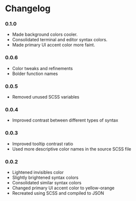 # Changelog

### 0.1.0

- Made background colors cooler.
- Consolidated terminal and editor syntax colors.
- Made primary UI accent color more faint.

### 0.0.6

- Color tweaks and refinements
- Bolder function names

### 0.0.5

- Removed unused SCSS variables

### 0.0.4

- Improved contrast between different types of syntax

### 0.0.3

- Improved tooltip contrast ratio
- Used more descriptive color names in the source SCSS file

### 0.0.2

- Lightened invisibles color
- Slightly brightened syntax colors
- Consolidated similar syntax colors
- Changed primary UI accent color to yellow-orange
- Recreated using SCSS and compiled to JSON
